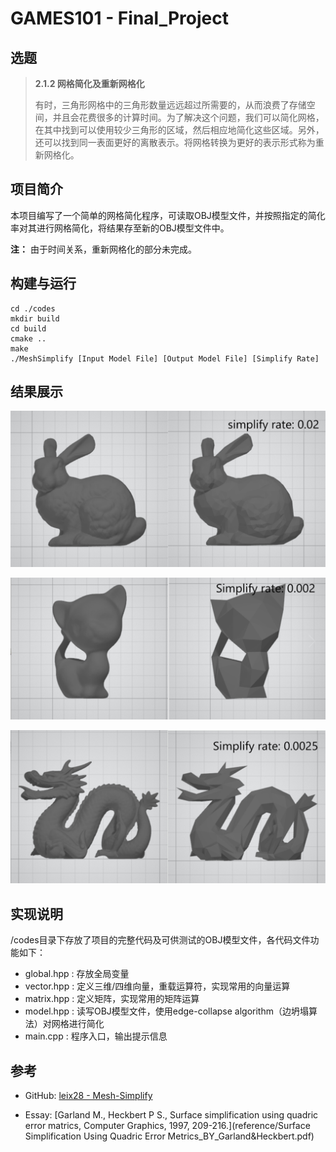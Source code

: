 # GAMES101 - Final_Project

## 选题

>**2.1.2 网格简化及重新网格化**
>
>有时，三角形网格中的三角形数量远远超过所需要的，从而浪费了存储空间，并且会花费很多的计算时间。为了解决这个问题，我们可以简化网格，在其中找到可以使用较少三角形的区域，然后相应地简化这些区域。另外，还可以找到同一表面更好的离散表示。将网格转换为更好的表示形式称为重新网格化。

## 项目简介

本项目编写了一个简单的网格简化程序，可读取OBJ模型文件，并按照指定的简化率对其进行网格简化，将结果存至新的OBJ模型文件中。

**注：** 由于时间关系，重新网格化的部分未完成。

## 构建与运行

```
cd ./codes
mkdir build
cd build
cmake ..
make
./MeshSimplify [Input Model File] [Output Model File] [Simplify Rate]
```

## 结果展示

![](images/bunny.png)

![](images/kitten.png)

![](images/dragon.png)

## 实现说明

/codes目录下存放了项目的完整代码及可供测试的OBJ模型文件，各代码文件功能如下：

* global.hpp : 存放全局变量
* vector.hpp : 定义三维/四维向量，重载运算符，实现常用的向量运算
* matrix.hpp : 定义矩阵，实现常用的矩阵运算
* model.hpp :  读写OBJ模型文件，使用edge-collapse algorithm（边坍塌算法）对网格进行简化
* main.cpp : 程序入口，输出提示信息

## 参考

* GitHub: [leix28 - Mesh-Simplify](https://github.com/leix28/Mesh-Simplify)

- Essay: [Garland M., Heckbert P S., Surface simplification using quadric error matrics, Computer Graphics, 1997, 209-216.](reference/Surface Simplification Using Quadric Error Metrics_BY_Garland&Heckbert.pdf)

